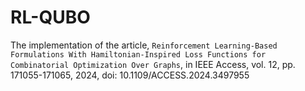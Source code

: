 # RL-QUBO
The implementation of the article,  ``Reinforcement Learning-Based Formulations With Hamiltonian-Inspired Loss Functions for Combinatorial Optimization Over Graphs``, in IEEE Access, vol. 12, pp. 171055-171065, 2024, doi: 10.1109/ACCESS.2024.3497955
